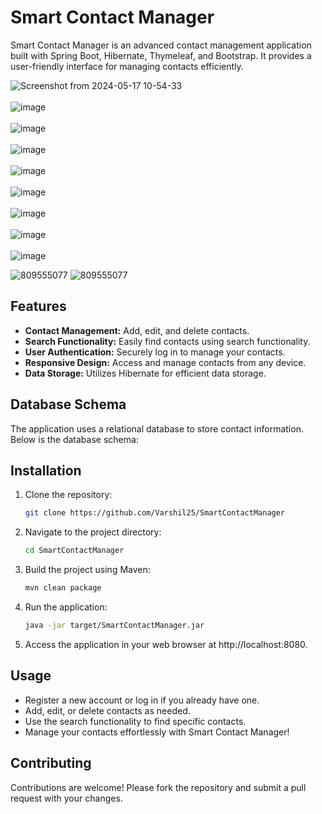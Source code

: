 # Smart Contact Manager

Smart Contact Manager is an advanced contact management application built with Spring Boot, Hibernate, Thymeleaf, and Bootstrap. It provides a user-friendly interface for managing contacts efficiently.

![Screenshot from 2024-05-17 10-54-33](https://github.com/Varshil25/SmartContactManager/assets/130171937/31f43ac1-8d77-4f50-959b-6c9d9313d6a3)
</br> </br>
![image](https://github.com/Varshil25/SmartContactManager/assets/130171937/f267b4d6-1874-4edd-8ce8-ff4d0a908190)
</br> </br>
![image](https://github.com/Varshil25/SmartContactManager/assets/130171937/5a19317a-b788-4bad-95e1-d11cf949af22)
</br> </br>
![image](https://github.com/Varshil25/SmartContactManager/assets/130171937/2ca459ff-90aa-4971-814b-e5393a04d015)
</br></br>
![image](https://github.com/Varshil25/SmartContactManager/assets/130171937/574b6d08-490c-4288-8e64-ad91c70ea187)
</br></br>
![image](https://github.com/Varshil25/SmartContactManager/assets/130171937/3a5c34f6-2369-4e24-89ed-1eafee0572bb)
</br></br>
![image](https://github.com/Varshil25/SmartContactManager/assets/130171937/bdb5d9de-b011-4dae-9909-8cc7575e20c6)
</br></br>
![image](https://github.com/Varshil25/SmartContactManager/assets/130171937/ae2f8fba-7815-4200-9370-5fe2ecae6e5e)
</br></br>
![image](https://github.com/Varshil25/SmartContactManager/assets/130171937/6b5c5666-3b40-4b41-82c8-0ed8bedfe9cb)

![809555077](https://github.com/user-attachments/assets/cd940198-932c-4de7-997c-66c7af680354)
![809555077](https://github.com/user-attachments/assets/fd18b772-746e-4a92-86d2-b7d9957fad12)


## Features

- **Contact Management:** Add, edit, and delete contacts.
- **Search Functionality:** Easily find contacts using search functionality.
- **User Authentication:** Securely log in to manage your contacts.
- **Responsive Design:** Access and manage contacts from any device.
- **Data Storage:** Utilizes Hibernate for efficient data storage.

## Database Schema

The application uses a relational database to store contact information. Below is the database schema:



## Installation

1. Clone the repository:
   ```bash
   git clone https://github.com/Varshil25/SmartContactManager

2. Navigate to the project directory:
    ```bash
    cd SmartContactManager

3. Build the project using Maven:
     ```bash
     mvn clean package
     
4. Run the application:
    ```bash
    java -jar target/SmartContactManager.jar

5. Access the application in your web browser at http://localhost:8080.

## Usage

- Register a new account or log in if you already have one.
- Add, edit, or delete contacts as needed.
- Use the search functionality to find specific contacts.
- Manage your contacts effortlessly with Smart Contact Manager!

## Contributing

Contributions are welcome! Please fork the repository and submit a pull request with your changes.


